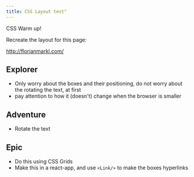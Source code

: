 ```yaml
---
title: CSS Layout test"
---
```


CSS Warm up!

Recreate the layout for this page:

http://florianmarkl.com/

## Explorer

- Only worry about the boxes and their positioning, do not worry about the rotating the text, at first
- pay attention to how it (doesn't) change when the browser is smaller

## Adventure

- Rotate the text

## Epic

- Do this using CSS Grids
- Make this in a react-app, and use `<Link/>` to make the boxes hyperlinks
